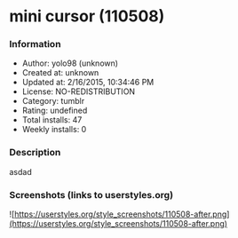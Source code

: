 # mini cursor (110508)

### Information
- Author: yolo98 (unknown)
- Created at: unknown
- Updated at: 2/16/2015, 10:34:46 PM
- License: NO-REDISTRIBUTION
- Category: tumblr
- Rating: undefined
- Total installs: 47
- Weekly installs: 0


### Description
asdad


### Screenshots (links to userstyles.org)
![https://userstyles.org/style_screenshots/110508-after.png](https://userstyles.org/style_screenshots/110508-after.png)



